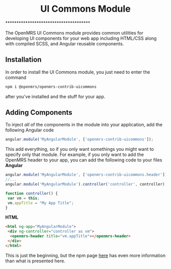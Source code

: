 <center><h1>UI Commons Module</h1></center>
**************************************

The OpenMRS UI Commons module provides common utilities for developing UI components for your web app including HTML/CSS along with compiled SCSS, and Angular reusable components.

## Installation

In order to install the UI Commons module, you just need to enter the command
```sh
npm i @openmrs/openmrs-contrib-uicommons
```
after you've installed and the stuff for your app.

## Adding Components

To inject _all_ of the components in the module into your application, add the following Angular code
```js
angular.module('MyAngularModule', ['openmrs-contrib-uicommons']);
```
This add everything, so if you only want somethings you might want to specify only that module. For example, if you only want to add the OpenMRS header to your app, you can add the following code to your files
**Angular**
```js
angular.module('MyAngularModule', ['openmrs-contrib-uicommons.header']);
//...
angular.module('MyAngularModule').controller('controller', controller);

function controller() {
 var vm = this;
 vm.appTitle = "My App Title";
}
```
**HTML**
```html
<html ng-app="MyAngularModule">
 <div ng-controller="controller as vm">
  <openmrs-header title="vm.appTitle"></openmrs-header>
 </div>
</html>
```
This is just the beginning, but the npm page [here](https://www.npmjs.com/package/@openmrs/openmrs-contrib-uicommons) has even more information than what is presented here.
